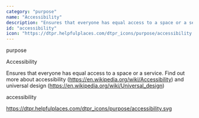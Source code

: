```yaml
---
category: "purpose"
name: "Accessibility"
description: "Ensures that everyone has equal access to a space or a service. Find out more about accessibility (https://en.wikipedia.org/wiki/Accessibility) and universal design (https://en.wikipedia.org/wiki/Universal_design)"
id: "accessibility"
icon: "https://dtpr.helpfulplaces.com/dtpr_icons/purpose/accessibility.svg"
---
```

purpose

Accessibility

Ensures that everyone has equal access to a space or a service. Find out more about accessibility (https://en.wikipedia.org/wiki/Accessibility) and universal design (https://en.wikipedia.org/wiki/Universal_design)

accessibility

https://dtpr.helpfulplaces.com/dtpr_icons/purpose/accessibility.svg